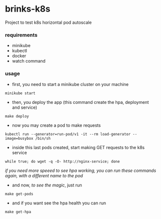 # brinks-k8s
Project to test k8s horizontal pod autoscale

### requirements
* minikube
* kubectl
* docker
* watch command

### usage

* first, you need to start a minikube cluster on your machine
```
minikube start
```
* then, you deploy the app (this command create the hpa, deployment and service)
```
make deploy
```
* now you may create a pod to make requests
```
kubectl run --generator=run-pod/v1 -it --rm load-generator --image=busybox /bin/sh
```
* inside this last pods created, start making GET requests to the k8s service
```
while true; do wget -q -O- http://nginx-service; done
```
*if you need more speeed to see hpa working, you can run these commands again, with a different name to the pod*
* and now, *to see the magic*, just run
```
make get-pods
```
* and if you want see the hpa health you can run
```
make get-hpa
````
